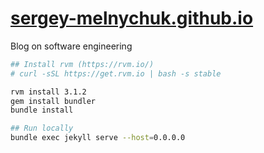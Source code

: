 # [sergey-melnychuk.github.io](https://sergey-melnychuk.github.io)
Blog on software engineering

```bash
## Install rvm (https://rvm.io/)
# curl -sSL https://get.rvm.io | bash -s stable

rvm install 3.1.2
gem install bundler
bundle install

## Run locally
bundle exec jekyll serve --host=0.0.0.0
```
